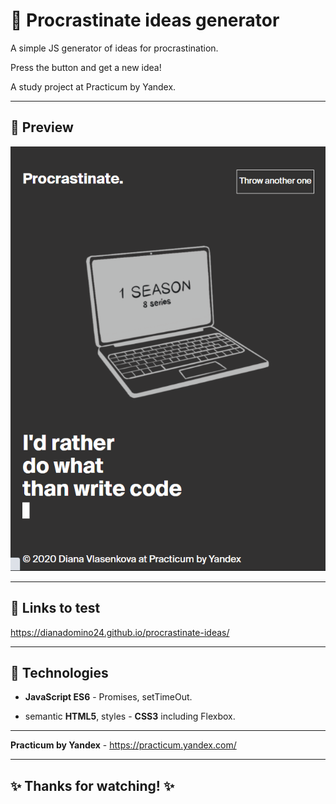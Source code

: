 # :large_blue_circle: Procrastinate ideas generator

A simple JS generator of ideas for procrastination.

Press the button and get a new idea!

A study project at Practicum by Yandex.

---

## :mag_right: Preview

![Preview](./procrast-gif.gif)

---

## :link: Links to test

https://dianadomino24.github.io/procrastinate-ideas/

---

## :rocket: Technologies

-   **JavaScript ES6** - Promises, setTimeOut.

-   semantic **HTML5**, styles - **CSS3** including Flexbox.

---

**Practicum by Yandex** - https://practicum.yandex.com/

---

## :sparkles: Thanks for watching! :sparkles:
